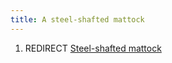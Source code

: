 ```yaml
---
title: A steel-shafted mattock
---
```


1.  REDIRECT [Steel-shafted mattock](Steel-shafted_mattock "wikilink")